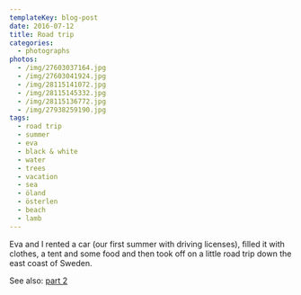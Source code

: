 ```yaml
---
templateKey: blog-post
date: 2016-07-12
title: Road trip
categories:
  - photographs
photos:
  - /img/27603037164.jpg
  - /img/27603041924.jpg
  - /img/28115141072.jpg
  - /img/28115145332.jpg
  - /img/28115136772.jpg
  - /img/27938259190.jpg
tags:
  - road trip
  - summer
  - eva
  - black & white
  - water
  - trees
  - vacation
  - sea
  - öland
  - österlen
  - beach
  - lamb
---
```


Eva and I rented a car (our first summer with driving licenses), filled it with clothes, a tent and some food and then took off on a little road trip down the east coast of Sweden.

See also: [part 2](/2016/07/18/road-trip-part-2/)

